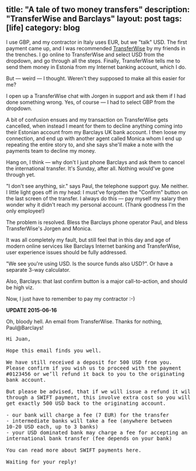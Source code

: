 title: "A tale of two money transfers"
description: "TransferWise and Barclays"
layout: post
tags: [life]
category: blog
---

I use GBP, and my contractor in Italy uses EUR, but we "talk" USD. The first payment came up, and I was recommended [TransferWise](https://transferwise.com) by my friends in the trenches. I go online to TransferWise and select USD from the dropdown, and go through all the steps. Finally, TransferWise tells me to send them money in Estonia from my Internet banking account, which I do.

But &mdash; weird &mdash; I thought. Weren't they supposed to make all this easier for me?

I open up a TransferWise chat with Jorgen in support and ask them if I had done something wrong. Yes, of course &mdash; I had to select GBP from the dropdown.

A bit of confusion ensues and my transaction on TransferWise gets cancelled, when instead I meant for them to decline anything coming into their Estonian account from my Barclays UK bank account. I then loose my connection, and end up with another agent called Monica whom I end up repeating the entire story to, and she says she'll make a note with the payments team to decline my money.

Hang on, I think &mdash; why don't I just phone Barclays and ask them to cancel the international transfer. It's Sunday, after all. Nothing would've gone through yet.

"I don't see anything, sir." says Paul, the telephone support guy. Me neither. I little light goes off in my head: I must've forgotten the "Confirm" button on the last screen of the transfer. I always do this &mdash; pay myself my salary then wonder why it didn't reach my personal account. (Thank goodness I'm the only employee!)

The problem is resolved. Bless the Barclays phone operator Paul, and bless TransferWise's Jorgen and Monica.

It was all completely my fault, but still feel that in this day and age of modern online services like Barclays Internet banking and TransferWise, user experience issues should be fully addressed.

"We see you're using USD. Is the source funds also USD?". Or have a separate 3-way calculator.

Also, Barclays: that last confirm button is a major call-to-action, and should be high viz.

Now, I just have to remember to pay my contractor :-)

**UPDATE 2015-06-16**

Oh, bloody hell. An email from TransferWise. Thanks for nothing, Paul@Barclays!

<pre>
Hi Juan,

Hope this email finds you well.

We have still received a deposit for 500 USD from you.
Please confirm if you wish us to proceed with the payment
#0123456 or we’ll refund it back to you to the originating
bank account.

But please be advised, that if we will issue a refund it will be
through a SWIFT payment, this involve extra cost so you will not
get exactly 500 USD back to the originating account.

- our bank will charge a fee (7 EUR) for the transfer
- intermediate banks will take a fee (anywhere between
10-20 USD each, up to 3 banks)
- your USD dominated bank may charge a fee for accepting an
international bank transfer (fee depends on your bank)

You can read more about SWIFT payments here.

Waiting for your reply!
</pre>
